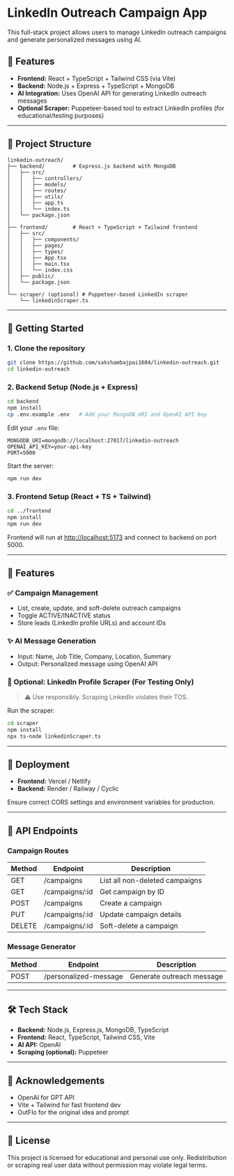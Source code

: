 # LinkedIn Outreach Campaign App

This full-stack project allows users to manage LinkedIn outreach campaigns and generate personalized messages using AI.

## 🌟 Features

- **Frontend:** React + TypeScript + Tailwind CSS (via Vite)
- **Backend:** Node.js + Express + TypeScript + MongoDB
- **AI Integration:** Uses OpenAI API for generating LinkedIn outreach messages
- **Optional Scraper:** Puppeteer-based tool to extract LinkedIn profiles (for educational/testing purposes)

---

## 📁 Project Structure

```
linkedin-outreach/
├── backend/         # Express.js backend with MongoDB
│   ├── src/
│   │   ├── controllers/
│   │   ├── models/
│   │   ├── routes/
│   │   ├── utils/
│   │   ├── app.ts
│   │   └── index.ts
│   └── package.json
│
├── frontend/        # React + TypeScript + Tailwind frontend
│   ├── src/
│   │   ├── components/
│   │   ├── pages/
│   │   ├── types/
│   │   ├── App.tsx
│   │   ├── main.tsx
│   │   └── index.css
│   ├── public/
│   └── package.json
│
└── scraper/ (optional) # Puppeteer-based LinkedIn scraper
    └── linkedinScraper.ts
```

---

## 🚀 Getting Started

### 1. Clone the repository

```bash
git clone https://github.com/sakshambajpai1604/linkedin-outreach.git
cd linkedin-outreach
```

### 2. Backend Setup (Node.js + Express)

```bash
cd backend
npm install
cp .env.example .env   # Add your MongoDB URI and OpenAI API key
```

Edit your `.env` file:

```
MONGODB_URI=mongodb://localhost:27017/linkedin-outreach
OPENAI_API_KEY=your-api-key
PORT=5000
```

Start the server:

```bash
npm run dev
```

### 3. Frontend Setup (React + TS + Tailwind)

```bash
cd ../frontend
npm install
npm run dev
```

Frontend will run at [http://localhost:5173](http://localhost:5173) and connect to backend on port 5000.

---

## 🧠 Features

### ✅ Campaign Management

- List, create, update, and soft-delete outreach campaigns
- Toggle ACTIVE/INACTIVE status
- Store leads (LinkedIn profile URLs) and account IDs

### ✨ AI Message Generation

- Input: Name, Job Title, Company, Location, Summary
- Output: Personalized message using OpenAI API

### 🧪 Optional: LinkedIn Profile Scraper (For Testing Only)

> ⚠️ Use responsibly. Scraping LinkedIn violates their TOS.

Run the scraper:

```bash
cd scraper
npm install
npx ts-node linkedinScraper.ts
```

---

## 🔧 Deployment

- **Frontend:** Vercel / Netlify
- **Backend:** Render / Railway / Cyclic

Ensure correct CORS settings and environment variables for production.

---

## 📄 API Endpoints

### Campaign Routes

| Method | Endpoint         | Description                |
|--------|------------------|----------------------------|
| GET    | /campaigns       | List all non-deleted campaigns |
| GET    | /campaigns/:id   | Get campaign by ID         |
| POST   | /campaigns       | Create a campaign          |
| PUT    | /campaigns/:id   | Update campaign details    |
| DELETE | /campaigns/:id   | Soft-delete a campaign     |

### Message Generator

| Method | Endpoint                | Description                  |
|--------|-------------------------|------------------------------|
| POST   | /personalized-message   | Generate outreach message    |

---

## 🛠 Tech Stack

- **Backend:** Node.js, Express.js, MongoDB, TypeScript
- **Frontend:** React, TypeScript, Tailwind CSS, Vite
- **AI API:** OpenAI
- **Scraping (optional):** Puppeteer

---

## 🙏 Acknowledgements

- OpenAI for GPT API
- Vite + Tailwind for fast frontend dev
- OutFlo for the original idea and prompt

---

## 📜 License

This project is licensed for educational and personal use only. Redistribution or scraping real user data without permission may violate legal terms.
